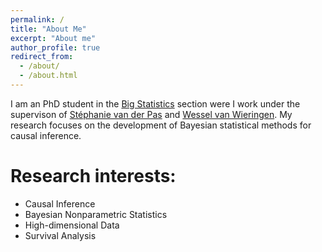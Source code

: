 ```yaml
---
permalink: /
title: "About Me"
excerpt: "About me"
author_profile: true
redirect_from: 
  - /about/
  - /about.html
---
```


I am an PhD student in the [Big Statistics](https://www.bigstatistics.nl/) section were I work under the supervison of [Stéphanie van der Pas](https://www.stephanievanderpas.nl/) and [Wessel van Wieringen](https://www.few.vu.nl/~wvanwie/). My research focuses on the development of Bayesian statistical methods for causal inference. 


# Research interests:
 - Causal Inference
 - Bayesian Nonparametric Statistics
 - High-dimensional Data
 - Survival Analysis
